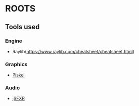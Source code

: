 # ROOTS

## Tools used

### Engine
* Raylib(https://www.raylib.com/cheatsheet/cheatsheet.html)

### Graphics
* [Piskel](https://www.piskelapp.com/p/create/sprite)

### Audio
* [jSFXR](https://sfxr.me/)
